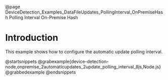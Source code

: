 @page DeviceDetection_Examples_DataFileUpdates_PollingInterval_OnPremiseHash Polling Interval On-Premise Hash

# Introduction

This example shows how to configure the automatic update polling interval.

@startsnippets
@grabexample{device-detection-node,onpremise_2automaticupdates_2update_polling_interval_8js,Node.js}
@grabbedexample
@endsnippets
